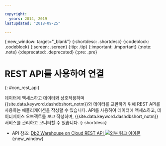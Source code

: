 ```yaml
---

copyright:
  years: 2014, 2019
lastupdated: "2018-09-25"

---
```


<!-- Attribute definitions --> 
{:new_window: target="_blank"}
{:shortdesc: .shortdesc}
{:codeblock: .codeblock}
{:screen: .screen}
{:tip: .tip}
{:important: .important}
{:note: .note}
{:deprecated: .deprecated}
{:pre: .pre}

# REST API를 사용하여 연결
{: #con_rest_api}

데이터에 액세스하고 데이터와 상호작용하며 {{site.data.keyword.dashdbshort_notm}}와 데이터를 교환하기 위해 REST API를 사용하는 애플리케이션을 작성할 수 있습니다. API를 사용하여 데이터에 액세스하고, 데이터베이스 오브젝트를 보고 작성하며, {{site.data.keyword.dashdbshort_notm}} 서비스를 관리하고 모니터할 수 있습니다.
{: shortdesc}

- API 참조: [Db2 Warehouse on Cloud REST API ![외부 링크 아이콘](../../../icons/launch-glyph.svg "외부 링크 아이콘")](http://ibm.biz/db2whc_api){:new_window}
    


